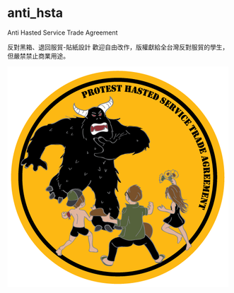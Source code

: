 anti_hsta
=========

Anti Hasted Service Trade Agreement 

反對黑箱、退回服貿-貼紙設計
歡迎自由改作，版權獻給全台灣反對服貿的學生，但嚴禁禁止商業用途。

![alt tag](https://github.com/aluanwang/anti_hsta/blob/master/Anti_hsta.png?raw=true)
